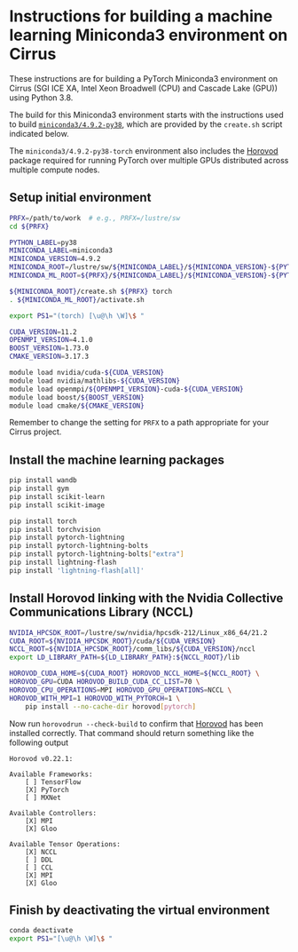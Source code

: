 Instructions for building a machine learning Miniconda3 environment on Cirrus
=============================================================================

These instructions are for building a PyTorch Miniconda3 environment on Cirrus
(SGI ICE XA, Intel Xeon Broadwell (CPU) and Cascade Lake (GPU)) using Python 3.8.

The build for this Miniconda3 environment starts with the instructions used to build
[`miniconda3/4.9.2-py38`](build_miniconda3_base_cirrus_py38.md), which are provided
by the `create.sh` script indicated below.

The `miniconda3/4.9.2-py38-torch` environment also includes the [Horovod](https://horovod.readthedocs.io/en/stable/index.html) package
required for running PyTorch over multiple GPUs distributed across multiple compute nodes.


Setup initial environment
-------------------------

```bash
PRFX=/path/to/work  # e.g., PRFX=/lustre/sw
cd ${PRFX}

PYTHON_LABEL=py38
MINICONDA_LABEL=miniconda3
MINICONDA_VERSION=4.9.2
MINICONDA_ROOT=/lustre/sw/${MINICONDA_LABEL}/${MINICONDA_VERSION}-${PYTHON_LABEL}
MINICONDA_ML_ROOT=${PRFX}/${MINICONDA_LABEL}/${MINICONDA_VERSION}-${PYTHON_LABEL}-torch

${MINICONDA_ROOT}/create.sh ${PRFX} torch
. ${MINICONDA_ML_ROOT}/activate.sh

export PS1="(torch) [\u@\h \W]\$ "

CUDA_VERSION=11.2
OPENMPI_VERSION=4.1.0
BOOST_VERSION=1.73.0
CMAKE_VERSION=3.17.3

module load nvidia/cuda-${CUDA_VERSION}
module load nvidia/mathlibs-${CUDA_VERSION}
module load openmpi/${OPENMPI_VERSION}-cuda-${CUDA_VERSION}
module load boost/${BOOST_VERSION}
module load cmake/${CMAKE_VERSION}
```

Remember to change the setting for `PRFX` to a path appropriate for your Cirrus project.


Install the machine learning packages
-------------------------------------

```bash
pip install wandb
pip install gym
pip install scikit-learn
pip install scikit-image

pip install torch
pip install torchvision
pip install pytorch-lightning
pip install pytorch-lightning-bolts
pip install pytorch-lightning-bolts["extra"]
pip install lightning-flash
pip install 'lightning-flash[all]'
```


Install Horovod linking with the Nvidia Collective Communications Library (NCCL)
--------------------------------------------------------------------------------

```bash
NVIDIA_HPCSDK_ROOT=/lustre/sw/nvidia/hpcsdk-212/Linux_x86_64/21.2
CUDA_ROOT=${NVIDIA_HPCSDK_ROOT}/cuda/${CUDA_VERSION}
NCCL_ROOT=${NVIDIA_HPCSDK_ROOT}/comm_libs/${CUDA_VERSION}/nccl
export LD_LIBRARY_PATH=${LD_LIBRARY_PATH}:${NCCL_ROOT}/lib

HOROVOD_CUDA_HOME=${CUDA_ROOT} HOROVOD_NCCL_HOME=${NCCL_ROOT} \
HOROVOD_GPU=CUDA HOROVOD_BUILD_CUDA_CC_LIST=70 \
HOROVOD_CPU_OPERATIONS=MPI HOROVOD_GPU_OPERATIONS=NCCL \
HOROVOD_WITH_MPI=1 HOROVOD_WITH_PYTORCH=1 \
    pip install --no-cache-dir horovod[pytorch]
```

Now run `horovodrun --check-build` to confirm that [Horovod](https://horovod.readthedocs.io/en/stable/index.html) has been installed
correctly. That command should return something like the following output

```
Horovod v0.22.1:

Available Frameworks:
    [ ] TensorFlow
    [X] PyTorch
    [ ] MXNet

Available Controllers:
    [X] MPI
    [X] Gloo

Available Tensor Operations:
    [X] NCCL
    [ ] DDL
    [ ] CCL
    [X] MPI
    [X] Gloo 
```


Finish by deactivating the virtual environment
----------------------------------------------

```bash
conda deactivate
export PS1="[\u@\h \W]\$ "
```